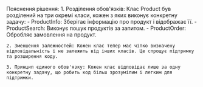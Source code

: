 Пояснення рішення:
    1. Розділення обов'язків: Клас Product був розділений на три окремі класи, кожен з яких виконує конкретну задачу:
        - ProductInfo: Зберігає інформацію про продукт і відображає її.
        - ProductSearch: Виконує пошук продуктів за запитом.
        - ProductOrder: Обробляє замовлення на продукт.

    2. Зменшення залежностей: Кожен клас тепер має чітко визначену відповідальність і не залежить від інших класів. Це спрощує підтримку та розширення коду.

    3. Принцип єдиного обов'язку: Кожен клас відповідає лише за одну конкретну задачу, що робить код більш зрозумілим і легким для підтримки.